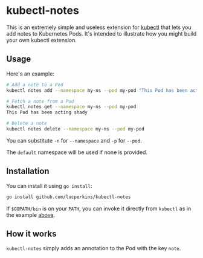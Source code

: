 # kubectl-notes

This is an extremely simple and useless extension for [kubectl](https://kubernetes.io/docs/reference/kubectl/kubectl/) that lets you add notes to Kubernetes Pods. It's intended to illustrate how you might build your own kubectl extension.

## Usage

Here's an example:

```bash
# Add a note to a Pod
kubectl notes add --namespace my-ns --pod my-pod "This Pod has been acting shady"

# Fetch a note from a Pod
kubectl notes get --namespace my-ns --pod my-pod
This Pod has been acting shady

# Delete a note
kubectl notes delete --namespace my-ns --pod my-pod
```

You can substitute `-n` for `--namespace` and `-p` for `--pod`.

The `default` namespace will be used if none is provided.

## Installation

You can install it using `go install`:

```bash
go install github.com/lucperkins/kubectl-notes
```

If `$GOPATH/bin` is on your `PATH`, you can invoke it directly from `kubectl` as in the example [above](#usage).

## How it works

`kubectl-notes` simply adds an annotation to the Pod with the key `note`.
